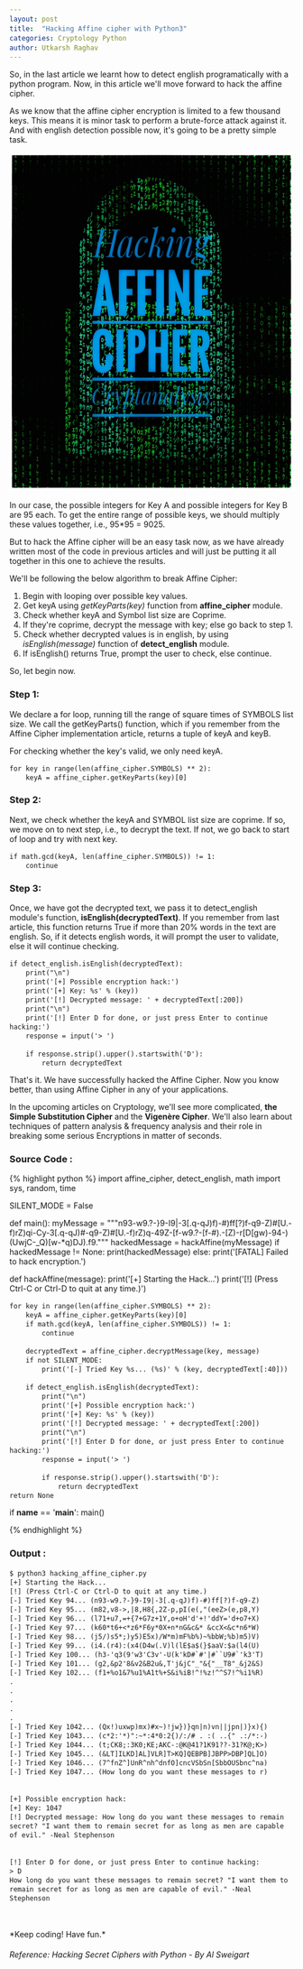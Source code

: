 ```yaml
---
layout: post
title:  "Hacking Affine cipher with Python3"
categories: Cryptology Python
author: Utkarsh Raghav
---
```

So, in the last article we learnt how to detect english programatically with a python program. Now, in this article we'll move forward to hack the affine cipher.

As we know that the affine cipher encryption is limited to a few thousand keys. This means it is minor task to perform a brute-force attack against it. And with english detection possible now, it's going to be a pretty simple task.


<img id="affine-cipher-hack" class="mx-auto" src="/assets/images/posts/affinehack.jpeg" alt="hack-affine-cipher" style="height:600px; width: 600px;">


In our case, the possible integers for Key A and possible integers for Key B are 95 each. To get the entire range of possible keys, we should multiply these values together, i.e., 95*95 = 9025.

But to hack the Affine cipher will be an easy task now, as we have already written most of the code in previous articles and will just be putting it all together in this one to achieve the results.

We'll be following the below algorithm to break Affine Cipher:
1. Begin with looping over possible key values.
2. Get keyA using *getKeyParts(key)* function from **affine_cipher** module.
3. Check whether keyA and Symbol list size are Coprime.
4. If they're coprime, decrypt the message with key; else go back to step 1.
5. Check whether decrypted values is in english, by using *isEnglish(message)* function of **detect_english** module.
6. If isEnglish() returns True, prompt the user to check, else continue.

So, let begin now.

### Step 1:
We declare a for loop, running till the range of square times of SYMBOLS list size. We call the getKeyParts() function, which if you remember from the Affine Cipher implementation article, returns a tuple of keyA and keyB.

For checking whether the key's valid, we only need keyA.

```
for key in range(len(affine_cipher.SYMBOLS) ** 2):
    keyA = affine_cipher.getKeyParts(key)[0]
```


### Step 2:
Next, we check whether the keyA and SYMBOL list size are coprime. If so, we move on to next step, i.e., to decrypt the text.
If not, we go back to start of loop and try with next key.

```
if math.gcd(keyA, len(affine_cipher.SYMBOLS)) != 1:
    continue
```

### Step 3:
Once, we have got the decrypted text, we pass it to detect_english module's function, **isEnglish(decryptedText)**.
If you remember from last article, this function returns True if more than 20% words in the text are english.
So, if it detects english words, it will prompt the user to validate, else it will continue checking.

```
if detect_english.isEnglish(decryptedText):
    print("\n")
    print('[+] Possible encryption hack:')
    print('[+] Key: %s' % (key))
    print('[!] Decrypted message: ' + decryptedText[:200])
    print("\n")
    print('[!] Enter D for done, or just press Enter to continue hacking:')
    response = input('> ')

    if response.strip().upper().startswith('D'):
        return decryptedText
```
That's it. We have successfully hacked the Affine Cipher. Now you know better, than using Affine Cipher in any of your applications.

In the upcoming articles on Cryptology, we'll see more complicated, **the Simple Substitution Cipher** and the **Vigenère Cipher**.
We'll also learn about techniques of pattern analysis & frequency analysis and their role in breaking some serious Encryptions in matter of seconds.

### Source Code :
{% highlight python %}
import affine_cipher, detect_english, math
import sys, random, time


SILENT_MODE = False

def main():
    myMessage = """n93-w9.?-}9-I9|-3[.q-qJ)f)-#)ff[?)f-q9-Z)#[U.-f)rZ)qi-Cy-3[.q-qJ)#-q9-Z)#[U.-f)rZ)q-49Z-[f-w9.?-[f-#).-[Z)-r[D[gw)-94-)(UwjC-_Q)[w-*q)DJ).f9."""
    hackedMessage = hackAffine(myMessage)
    if hackedMessage != None:
        print(hackedMessage)
    else:
        print('[FATAL] Failed to hack encryption.')


def hackAffine(message):
    print('[+] Starting the Hack...')
    print('[!] (Press Ctrl-C or Ctrl-D to quit at any time.)')

    for key in range(len(affine_cipher.SYMBOLS) ** 2):
        keyA = affine_cipher.getKeyParts(key)[0]
        if math.gcd(keyA, len(affine_cipher.SYMBOLS)) != 1:
            continue

        decryptedText = affine_cipher.decryptMessage(key, message)
        if not SILENT_MODE:
            print('[-] Tried Key %s... (%s)' % (key, decryptedText[:40]))

        if detect_english.isEnglish(decryptedText):
            print("\n")
            print('[+] Possible encryption hack:')
            print('[+] Key: %s' % (key))
            print('[!] Decrypted message: ' + decryptedText[:200])
            print("\n")
            print('[!] Enter D for done, or just press Enter to continue hacking:')
            response = input('> ')

            if response.strip().upper().startswith('D'):
                return decryptedText
    return None


if __name__ == '__main__':
    main()


{% endhighlight %}

### Output :
```
$ python3 hacking_affine_cipher.py
[+] Starting the Hack...
[!] (Press Ctrl-C or Ctrl-D to quit at any time.)
[-] Tried Key 94... (n93-w9.?-}9-I9|-3[.q-qJ)f)-#)ff[?)f-q9-Z)
[-] Tried Key 95... (m82,v8->,|8,H8{,2Z-p,pI(e(,"(eeZ>(e,p8,Y)
[-] Tried Key 96... (l71+u7,=+{7+G7z+1Y,o+oH'd'+!'ddY='d+o7+X)
[-] Tried Key 97... (k60*t6+<*z6*F6y*0X+n*nG&c&* &ccX<&c*n6*W)
[-] Tried Key 98... (j5/)s5*;)y5)E5x)/W*m)mF%b%)~%bbW;%b)m5)V)
[-] Tried Key 99... (i4.(r4):(x4(D4w(.V)l(lE$a$(}$aaV:$a(l4(U)
[-] Tried Key 100... (h3-'q3(9'w3'C3v'-U(k'kD#`#'|#``U9#`'k3'T)
[-] Tried Key 101... (g2,&p2'8&v2&B2u&,T'j&jC"_"&{"__T8"_&j2&S)
[-] Tried Key 102... (f1+%o1&7%u1%A1t%+S&i%iB!^!%z!^^S7!^%i1%R)
.
.
.
.
.
[-] Tried Key 1042... (Qx!)uxwp)mx)#x~)!jw})}qn|n)vn||jpn|)}x){)
[-] Tried Key 1043... (c*2:'*)":~*:4*0:2{)/:/# . :( ..{" .:/*:-)
[-] Tried Key 1044... (t;CK8;:3K0;KE;AKC-:@K@41?1K91??-31?K@;K>)
[-] Tried Key 1045... (&LT]ILKD]AL]VLR]T>KQ]QEBPB]JBPP>DBP]QL]O)
[-] Tried Key 1046... (7^fnZ^]UnR^nh^dnfO]cncVSbSn[SbbOUSbnc^na)
[-] Tried Key 1047... (How long do you want these messages to r)


[+] Possible encryption hack:
[+] Key: 1047
[!] Decrypted message: How long do you want these messages to remain secret? "I want them to remain secret for as long as men are capable of evil." -Neal Stephenson


[!] Enter D for done, or just press Enter to continue hacking:
> D
How long do you want these messages to remain secret? "I want them to remain secret for as long as men are capable of evil." -Neal Stephenson

```


<br/>
<br/>
*Keep coding! Have fun.*

###### Reference: Hacking Secret Ciphers with Python - By Al Sweigart
